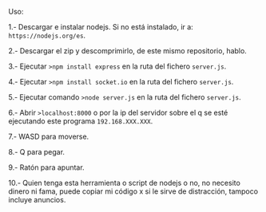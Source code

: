 Uso:

1.- Descargar e instalar nodejs. Si no está instalado, ir a: `https://nodejs.org/es`.

2.- Descargar el zip y descomprimirlo, de este mismo repositorio, hablo.

3.- Ejecutar `>npm install express` en la ruta del fichero `server.js`.

4.- Ejecutar `>npm install socket.io` en la ruta del fichero `server.js`.

5.- Ejecutar comando `>node server.js` en la ruta del fichero `server.js`.

6.- Abrir `>localhost:8000` o por la ip del servidor sobre el q se esté ejecutando este programa `192.168.XXX.XXX`.

7.- WASD para moverse.

8.- Q para pegar.

9.- Ratón para apuntar.

10.- Quien tenga esta herramienta o script de nodejs o no, no necesito dinero ni fama, puede copiar mi código x si le sirve de distracción, tampoco incluye anuncios.

